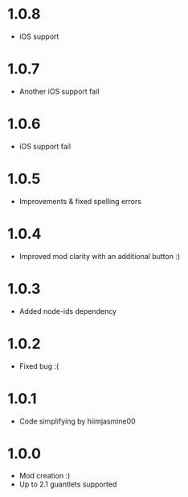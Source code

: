 # 1.0.8
- iOS support

# 1.0.7
- Another iOS support fail

# 1.0.6
- iOS support fail

# 1.0.5
- Improvements & fixed spelling errors

# 1.0.4
- Improved mod clarity with an additional button :)

# 1.0.3
- Added node-ids dependency

# 1.0.2
- Fixed bug :(

# 1.0.1
- Code simplifying by hiimjasmine00

# 1.0.0
- Mod creation :)
- Up to 2.1 guantlets supported
